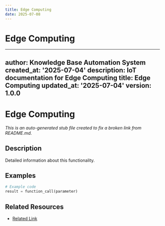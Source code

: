 ```yaml
---
title: Edge Computing
date: 2025-07-08
---
```


# Edge Computing

---
author: Knowledge Base Automation System
created_at: '2025-07-04'
description: IoT documentation for Edge Computing
title: Edge Computing
updated_at: '2025-07-04'
version: 1.0.0
---

# Edge Computing

*This is an auto-generated stub file created to fix a broken link from README.md.*

## Description

Detailed information about this functionality.

## Examples

```python
# Example code
result = function_call(parameter)
```

## Related Resources

- [Related Link](./related_resource.md)
